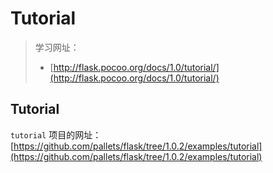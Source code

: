 # Tutorial

> 学习网址：
>
> * [http://flask.pocoo.org/docs/1.0/tutorial/](http://flask.pocoo.org/docs/1.0/tutorial/)

## Tutorial

`tutorial` 项目的网址：[https://github.com/pallets/flask/tree/1.0.2/examples/tutorial](https://github.com/pallets/flask/tree/1.0.2/examples/tutorial)
